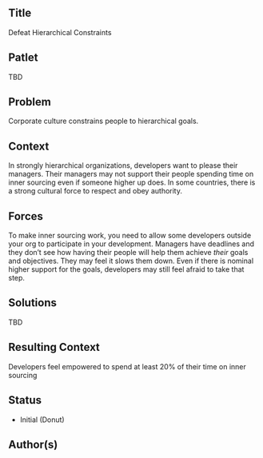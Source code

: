 ## Title

Defeat Hierarchical Constraints

## Patlet

TBD

## Problem

Corporate culture constrains people to hierarchical goals.  

## Context

In strongly hierarchical organizations, developers want to please their managers. Their managers may not support their people spending time on inner sourcing even if someone higher up does. In some countries, there is a strong cultural force to respect and obey authority.  

## Forces

To make inner sourcing work, you need to allow some developers outside your org to participate in your development.
Managers have deadlines and they don’t see how having their people will help them achieve *their* goals and objectives. They may feel it slows them down.
Even if there is nominal higher support for the goals, developers may still feel afraid to take that step.  

## Solutions

TBD

## Resulting Context

Developers feel empowered to spend at least 20% of their time on inner sourcing  

## Status

* Initial (Donut)

## Author(s)

